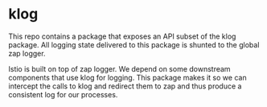 # klog

This repo contains a package that exposes an API subset of the klog package. All logging state delivered to this package is shunted to the global zap logger.

Istio is built on top of zap logger. We depend on some downstream components that use klog for logging. This package makes it so we can intercept the calls to klog and redirect them to zap and thus produce a consistent log for our processes.
